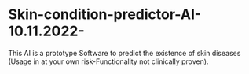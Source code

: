 # Skin-condition-predictor-AI-10.11.2022-
This AI is a prototype Software to predict the existence of skin diseases (Usage in at your own risk-Functionality not clinically proven).
